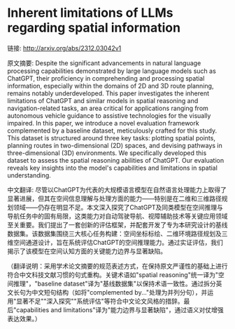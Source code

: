 # Inherent limitations of LLMs regarding spatial information

链接: http://arxiv.org/abs/2312.03042v1

原文摘要:
Despite the significant advancements in natural language processing
capabilities demonstrated by large language models such as ChatGPT, their
proficiency in comprehending and processing spatial information, especially
within the domains of 2D and 3D route planning, remains notably underdeveloped.
This paper investigates the inherent limitations of ChatGPT and similar models
in spatial reasoning and navigation-related tasks, an area critical for
applications ranging from autonomous vehicle guidance to assistive technologies
for the visually impaired. In this paper, we introduce a novel evaluation
framework complemented by a baseline dataset, meticulously crafted for this
study. This dataset is structured around three key tasks: plotting spatial
points, planning routes in two-dimensional (2D) spaces, and devising pathways
in three-dimensional (3D) environments. We specifically developed this dataset
to assess the spatial reasoning abilities of ChatGPT. Our evaluation reveals
key insights into the model's capabilities and limitations in spatial
understanding.

中文翻译:
尽管以ChatGPT为代表的大规模语言模型在自然语言处理能力上取得了显著进展，但其在空间信息理解与处理方面的能力——特别是在二维和三维路径规划领域——仍存在明显不足。本文深入探究了ChatGPT及同类模型在空间推理与导航任务中的固有局限，这类能力对自动驾驶导航、视障辅助技术等关键应用领域至关重要。我们提出了一套创新的评估框架，并配套开发了专为本研究设计的基线数据集。该数据集围绕三大核心任务构建：空间坐标标绘、二维环境路径规划及三维空间通道设计，旨在系统评估ChatGPT的空间推理能力。通过实证评估，我们揭示了该模型在空间认知方面的关键能力边界与显著缺陷。

（翻译说明：采用学术论文摘要的规范表述方式，在保持原文严谨性的基础上进行符合中文科技文献习惯的句式重构。关键术语如"spatial reasoning"统一译为"空间推理"，"baseline dataset"译为"基线数据集"以保持术语一致性。通过拆分英文长句为中文短句结构（如将"complemented by..."处理为并列分句），并运用"显著不足""深入探究""系统评估"等符合中文论文风格的措辞。最后"capabilities and limitations"译为"能力边界与显著缺陷"，通过语义对仗增强表达效果。）
